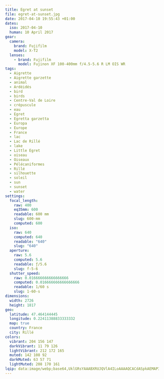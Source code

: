 ```yaml
---
title: Egret at sunset
file: egret-at-sunset.jpg
date: 2017-04-10 19:55:43 +01:00
dates:
  iso: 2017-04-10
  human: 10 April 2017
gear:
  camera:
    brand: Fujifilm
    model: X-T2
  lenses:
    - brand: Fujifilm
      model: Fujinon XF 100-400mm f/4.5-5.6 R LM OIS WR
tags:
  - Aigrette
  - Aigrette garzette
  - animal
  - Ardéidés
  - bird
  - birds
  - Centre-Val de Loire
  - crépuscule
  - eau
  - Egret
  - Egretta garzetta
  - Europa
  - Europe
  - France
  - lac
  - Lac de Rillé
  - lake
  - Little Egret
  - oiseau
  - Oiseaux
  - Pélécaniformes
  - Rillé
  - silhouette
  - soleil
  - sun
  - sunset
  - water
settings:
  focal_length:
    raw: 400
    eq35mm: 600
    readable: 600 mm
    slug: 600-mm
    computed: 600
  iso:
    raw: 640
    computed: 640
    readable: "640"
    slug: "640"
  aperture:
    raw: 5.6
    computed: 5.6
    readable: ƒ/5.6
    slug: f-5-6
  shutter_speed:
    raw: 0.016666666666666666
    computed: 0.016666666666666666
    readable: 1/60 s
    slug: 1-60-s
dimensions:
  width: 2726
  height: 1817
geo:
  latitude: 47.464144445
  longitude: 0.22411388833333332
  map: true
  country: France
  city: Rillé
colors:
  vibrant: 204 156 147
  darkVibrant: 11 79 126
  lightVibrant: 212 172 165
  muted: 142 108 92
  darkMuted: 63 57 71
  lightMuted: 208 170 161
lqip: data:image/webp;base64,UklGRsYAAABXRUJQVlA4ILoAAAAQCACdASpkAEMAP3Gq0Fm0v6svr5PKO/AuCWcA0bwzDifgDjQpg8VMKzL6dpWL0UYU3hnE+2hDhFBPlRpAX7G4Q/rU2qbP3A9oAP7uSlwbQGPnGABVbi/ZBn79YyS2IClBywC7q5lQT/xC1rMTG4+Gvadz4cCeDhd5qcPHQtlCGwf5d9NPkCxLRqQHKgHvXoP441T7Q9N6Uz9T4lLtLJfEAjDXJsfdxtf7c0rCkzp4pAVSVDjgrgAAAAA=
---
```



